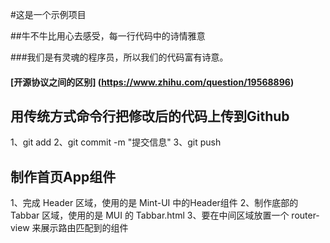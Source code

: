 #这是一个示例项目

##牛不牛比用心去感受，每一行代码中的诗情雅意

###我们是有灵魂的程序员，所以我们的代码富有诗意。

#### [开源协议之间的区别] (https://www.zhihu.com/question/19568896)

## 用传统方式命令行把修改后的代码上传到Github
1、git add
2、git commit -m "提交信息"
3、git push

## 制作首页App组件
1、完成 Header 区域，使用的是 Mint-UI 中的Header组件
2、制作底部的 Tabbar 区域，使用的是 MUI 的 Tabbar.html
3、要在中间区域放置一个 router-view 来展示路由匹配到的组件

